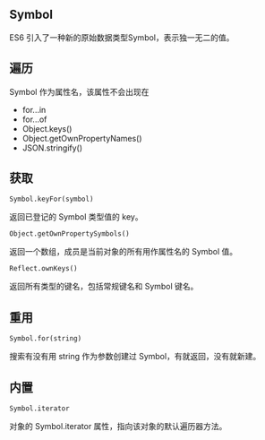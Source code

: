 ## Symbol

ES6 引入了一种新的原始数据类型Symbol，表示独一无二的值。

## 遍历

Symbol 作为属性名，该属性不会出现在

- for...in
- for...of
- Object.keys()
- Object.getOwnPropertyNames()
- JSON.stringify()

## 获取

`Symbol.keyFor(symbol)`

返回已登记的 Symbol 类型值的 key。

`Object.getOwnPropertySymbols()`

返回一个数组，成员是当前对象的所有用作属性名的 Symbol 值。

`Reflect.ownKeys()`

返回所有类型的键名，包括常规键名和 Symbol 键名。

## 重用

`Symbol.for(string)`

搜索有没有用 string 作为参数创建过 Symbol，有就返回，没有就新建。

## 内置

`Symbol.iterator`

对象的 Symbol.iterator 属性，指向该对象的默认遍历器方法。